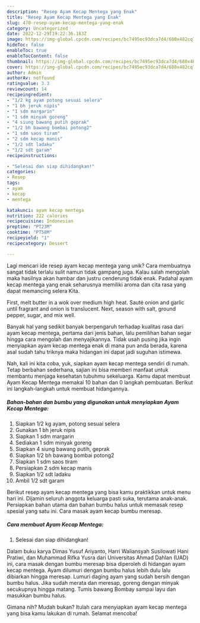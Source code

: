 ```yaml
---
description: "Resep Ayam Kecap Mentega yang Enak"
title: "Resep Ayam Kecap Mentega yang Enak"
slug: 470-resep-ayam-kecap-mentega-yang-enak
category: Uncategorized
date: 2022-12-29T19:22:36.183Z
image: https://img-global.cpcdn.com/recipes/bc7495ec93dca7d4/680x482cq70/ayam-kecap-mentega-foto-resep-utama.jpg
hideToc: false
enableToc: true
enableTocContent: false
thumbnail: https://img-global.cpcdn.com/recipes/bc7495ec93dca7d4/680x482cq70/ayam-kecap-mentega-foto-resep-utama.jpg
cover: https://img-global.cpcdn.com/recipes/bc7495ec93dca7d4/680x482cq70/ayam-kecap-mentega-foto-resep-utama.jpg
author: Admin
authorAv: notfound
ratingvalue: 3.3
reviewcount: 14
recipeingredient:
- "1/2 kg ayam potong sesuai selera"
- "1 bh jeruk nipis"
- "1 sdm margarin"
- "1 sdm minyak goreng"
- "4 siung bawang putih geprak"
- "1/2 bh bawang bombai potong2"
- "1 sdm saos tiram"
- "2 sdm kecap manis"
- "1/2 sdt ladaku"
- "1/2 sdt garam"
recipeinstructions:

- "Selesai dan siap dihidangkan!"
categories:
- Resep
tags:
- ayam
- kecap
- mentega

katakunci: ayam kecap mentega 
nutrition: 222 calories
recipecuisine: Indonesian
preptime: "PT23M"
cooktime: "PT58M"
recipeyield: "1"
recipecategory: Dessert

---
```





Lagi mencari ide resep ayam kecap mentega yang unik? Cara membuatnya sangat tidak terlalu sulit namun tidak gampang juga. Kalau salah mengolah maka hasilnya akan hambar dan justru cenderung tidak enak. Padahal ayam kecap mentega yang enak seharusnya memiliki aroma dan cita rasa yang dapat memancing selera Kita.





First, melt butter in a wok over medium high heat. Sauté onion and garlic until fragrant and onion is translucent. Next, season with salt, ground pepper, sugar, and mix well.

Banyak hal yang sedikit banyak berpengaruh terhadap kualitas rasa dari ayam kecap mentega, pertama dari jenis bahan, lalu pemilihan bahan segar hingga cara mengolah dan menyajikannya. Tidak usah pusing jika ingin menyiapkan ayam kecap mentega enak di mana pun anda berada, karena asal sudah tahu triknya maka hidangan ini dapat jadi suguhan istimewa.






Nah, kali ini kita coba, yuk, siapkan ayam kecap mentega sendiri di rumah. Tetap berbahan sederhana, sajian ini bisa memberi manfaat untuk membantu menjaga kesehatan tubuhmu sekeluarga. Kamu dapat membuat Ayam Kecap Mentega memakai 10 bahan dan 0 langkah pembuatan. Berikut ini langkah-langkah untuk membuat hidangannya.

<!--inarticleads1-->

##### Bahan-bahan dan bumbu yang digunakan untuk menyiapkan Ayam Kecap Mentega:

1. Siapkan 1/2 kg ayam, potong sesuai selera
1. Gunakan 1 bh jeruk nipis
1. Siapkan 1 sdm margarin
1. Sediakan 1 sdm minyak goreng
1. Siapkan 4 siung bawang putih, geprak
1. Siapkan 1/2 bh bawang bombai potong2
1. Siapkan 1 sdm saos tiram
1. Persiapkan 2 sdm kecap manis
1. Siapkan 1/2 sdt ladaku
1. Ambil 1/2 sdt garam


Berikut resep ayam kecap mentega yang bisa kamu praktikkan untuk menu hari ini. Dijamin seluruh anggota keluarga pasti suka, terutama anak-anak. Persiapkan bahan utama dan bahan bumbu halus untuk memasak resep spesial yang satu ini. Cara masak ayam kecap bumbu meresap. 

<!--inarticleads2-->

##### Cara membuat Ayam Kecap Mentega:


1. Selesai dan siap dihidangkan!

Dalam buku karya Dimas Yusuf Ariyanto, Harri Waliansyah Susilowati Hani Pratiwi, dan Muhammad Rifka Yusra dari Universitas Ahmad Dahlan (UAD) ini, cara masak dengan bumbu meresap bisa diperoleh di hidangan ayam kecap mentega. Ayam dilumuri dengan bumbu halus lebih dulu lalu dibiarkan hingga meresap. Lumuri daging ayam yang sudah bersih dengan bumbu halus. Jika sudah merata dan meresap, goreng dengan minyak secukupnya hingga matang. Tumis bawang Bombay sampai layu dan masukkan bumbu halus. 

Gimana nih? Mudah bukan? Itulah cara menyiapkan ayam kecap mentega yang bisa kamu lakukan di rumah. Selamat mencoba!

